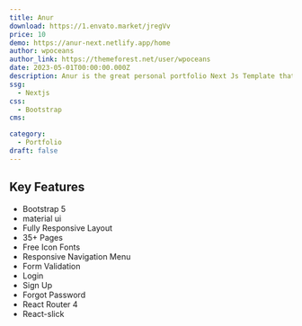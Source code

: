 ```yaml
---
title: Anur
download: https://1.envato.market/jregVv
price: 10
demo: https://anur-next.netlify.app/home
author: wpoceans
author_link: https://themeforest.net/user/wpoceans
date: 2023-05-01T00:00:00.000Z
description: Anur is the great personal portfolio Next Js Template that enables you to create a powerful Portfolio website .
ssg:
  - Nextjs
css:
  - Bootstrap
cms:

category:
  - Portfolio
draft: false
---
```


## Key Features

- Bootstrap 5
- material ui
- Fully Responsive Layout
- 35+ Pages
- Free Icon Fonts
- Responsive Navigation Menu
- Form Validation
- Login
- Sign Up
- Forgot Password
- React Router 4
- React-slick
